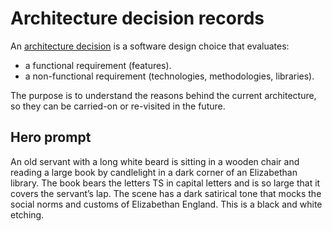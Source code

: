 # Architecture decision records

An [architecture
decision](https://cloud.google.com/architecture/architecture-decision-records)
is a software design choice that evaluates:

-   a functional requirement (features).
-   a non-functional requirement (technologies, methodologies, libraries).

The purpose is to understand the reasons behind the current architecture, so
they can be carried-on or re-visited in the future.

## Hero prompt

An old servant with a long white beard is sitting in a wooden chair and reading a large book by candlelight in a dark corner of an Elizabethan library. The book bears the letters TS in capital letters and is so large that it covers the servant’s lap. The scene has a dark satirical tone that mocks the social norms and customs of Elizabethan England. This is a black and white etching.